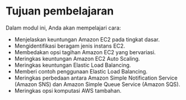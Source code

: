 # Tujuan pembelajaran

Dalam modul ini, Anda akan mempelajari cara:
- Menjelaskan keuntungan Amazon EC2 pada tingkat dasar.
- Mengidentifikasi beragam jenis instans EC2.
- Membedakan opsi tagihan Amazon EC2 yang bervariasi.
- Meringkas keuntungan Amazon EC2 Auto Scaling.
- Meringkas keuntungan Elastic Load Balancing.
- Memberi contoh penggunaan Elastic Load Balancing.
- Meringkas perbedaan antara Amazon Simple Notification Service (Amazon SNS) dan Amazon Simple Queue Service (Amazon SQS).
- Meringkas opsi komputasi AWS tambahan.
